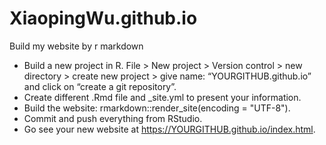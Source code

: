 # XiaopingWu.github.io
Build my website by r markdown

*	Build a new project in R. File > New project > Version control > new directory > create new project > give name: “YOURGITHUB.github.io” and click on “create a git repository”.  
*	Create different .Rmd file and _site.yml to present your information.  
*	Build the website: rmarkdown::render_site(encoding = "UTF-8").  
*	Commit and push everything from RStudio.  
*	Go see your new website at https://YOURGITHUB.github.io/index.html.  

